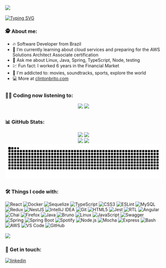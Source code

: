 <div>
<img src="https://user-images.githubusercontent.com/105871036/229656979-a98da0e7-f07a-4f4f-b06b-9c023b066859.gif"><br>
</div>

[![Typing SVG](https://readme-typing-svg.demolab.com?font=Fira+Code&size=12&pause=1000&width=435&lines=Hello+there!+👋)](https://git.io/typing-svg)
<br>

### 🕵️ About me:

* 🔥 Software Developer from Brazil
* 🔭 I’m currently learning about cloud services and preparing for the AWS Solutions Architect Associate certification
* 💬 Ask me about Linux, Java, Spring, TypeScript, Node, testing
* 💹 Fun fact: I worked 6 years in the Financial Market
* 💯 I'm addicted to: movies, soundtracks, sports, explore the world
* 💻 More at [clintonbrito.com](https://clintonbrito.com)

##

### 👨‍💻 Coding now listening to:
<div style="display: inline_block" align="center">
    <img height="230em" src="https://spotify-github-profile.kittinanx.com/api/view?uid=clintongeeks&cover_image=true&theme=default&show_offline=false&background_color=212121&interchange=false">
    <img height="230em" src="https://spotify-recently-played-readme.vercel.app/api?user=clintongeeks&unique={true|1|on|yes}">
</div>

##

### 📊 GitHub Stats:

<div style="display: inline_block" align="center">
    <img height="180em" src="https://github-readme-stats.vercel.app/api?username=clintonbrito&show_icons=true&theme=dracula">
    <img height="180em" src="https://github-readme-stats.vercel.app/api/top-langs/?username=clintonbrito&layout=compact&theme=dracula">
</div>

<div style="display: inline_block" align="center">
    <img height="135em" src="https://streak-stats.demolab.com?user=clintonbrito&theme=dracula">
    <img height="135em" src="http://github-profile-summary-cards.vercel.app/api/cards/profile-details?username=clintonbrito&theme=dracula">
</div>

<div align="center">
    <img src="https://github.com/clintonbrito/clintonbrito/blob/output/github-contribution-grid-snake-dark.svg">
</div>

##

### 🛠️ Things I code with:
<div style="display: inline_block">
    <img alt="React" src="https://img.shields.io/badge/-React-45b8d8?style=flat-square&logo=react&logoColor=white" />
    <img alt="Docker" src="https://img.shields.io/badge/-Docker-46a2f1?style=flat-square&logo=docker&logoColor=white" />
    <img alt="Sequelize" src="https://img.shields.io/badge/-Sequelize-2379BD?style=flat-square&logo=sequelize&logoColor=white" />
    <img alt="TypeScript" src="https://img.shields.io/badge/-TypeScript-007ACC?style=flat-square&logo=typescript&logoColor=white" />
    <img alt="CSS3" src="https://img.shields.io/badge/-CSS3-2162AF?style=flat-square&logo=css3&logoColor=white" />
    <img alt="ESLint" src="https://img.shields.io/badge/-ESLint-3A33D1?style=flat-square&logo=eslint&logoColor=white" />
    <img alt="MySQL" src="https://img.shields.io/badge/-MySQL-00758f?style=flat-square&logo=mysql&logoColor=white" />
    <img alt="Redux" src="https://img.shields.io/badge/-Redux-764ABC?style=flat-square&logo=redux&logoColor=white" />
    <img alt="NestJS" src="https://img.shields.io/badge/-NestJS-E0234E?style=flat-square&logo=nestjs&logoColor=white" />
    <img alt="IntelliJ IDEA" src="https://img.shields.io/badge/-IntelliJ%20IDEA-FE315D?style=flat-square&logo=intellijidea&logoColor=black" />
    <img alt="Git" src="https://img.shields.io/badge/-Git-F05032?style=flat-square&logo=git&logoColor=white" />
    <img alt="HTML5" src="https://img.shields.io/badge/-HTML5-E34E26?style=flat-square&logo=html5&logoColor=white" />
    <img alt="Jest" src="https://img.shields.io/badge/-Jest-C63D14?style=flat-square&logo=jest&logoColor=white" />
    <img alt="RTL" src="https://img.shields.io/badge/-Testing%20Library-E33332?style=flat-square&logo=testinglibrary&logoColor=white" />
    <img alt="Angular" src="https://img.shields.io/badge/-Angular-DD0031?style=flat-square&logo=angular&logoColor=white" />
    <img alt="Chai" src="https://img.shields.io/badge/-Chai-A1070C?style=flat-square&logo=chai&logoColor=white" />
    <img alt="Firefox" src="https://img.shields.io/badge/-Firefox-E66000?style=flat-square&logo=firefox&logoColor=white" />
    <img alt="Java" src="https://img.shields.io/badge/-%E2%98%95%20Java-ED8B00?style=flat-square&logo=" />
    <img alt="Bruno" src="https://img.shields.io/badge/-🐶 Bruno-f4aa41?style=flat-square&logo=&logoColor=white" />
    <img alt="Linux" src="https://img.shields.io/badge/-Linux-F4D82B?style=flat-square&logo=linux&logoColor=000000" />
    <img alt="JavaScript" src="https://img.shields.io/badge/-JavaScript-f7df1e?style=flat-square&logo=javascript&logoColor=323330" />
    <img alt="Swagger" src="https://img.shields.io/badge/-Swagger-85EA2D.svg?style=flat-square&logo=swagger&logoColor=black" />
    <img alt="Spring" src="https://img.shields.io/badge/-Spring-6DB33F?style=flat-square&logo=spring&logoColor=white" />
    <img alt="Spring Boot" src="https://img.shields.io/badge/-Spring Boot-6DB33F?style=flat-square&logo=spring-boot&logoColor=white" />
    <img alt="Spotify" src="https://img.shields.io/badge/-Spotify-1DB954?style=flat-square&logo=spotify&logoColor=white" />
    <img alt="Node.js" src="https://img.shields.io/badge/-Node.js-43853d?style=flat-square&logo=Node.js&logoColor=white" />
    <img alt="Mocha" src="https://img.shields.io/badge/-Mocha-8D6748?style=flat-square&logo=mocha&logoColor=white" />
    <img alt="Express" src="https://img.shields.io/badge/-Express-303030?style=flat-square&logo=express" />
    <img alt="Bash" src="https://img.shields.io/badge/-Bash-293137?style=flat-square&logo=gnu-bash&logoColor=white" />
    <img alt="AWS" src="https://img.shields.io/badge/-AWS-232F3E?style=flat-square&logo=amazon&logoColor=FF9900" />
    <img alt="VS Code" src="https://img.shields.io/badge/-VS%20Code-1c1d26?style=flat-square&logo=visual-studio-code&logoColor=0078d7" />
    <img alt="GitHub" src="https://img.shields.io/badge/-GitHub-221F1B?style=flat-square&logo=github&logoColor=white" />
</div>

<br>
<div>
    <img src="https://user-images.githubusercontent.com/105871036/229659538-87ab2ec3-c584-4781-8d97-97bfd143f654.gif">
</div>

### 🤝 Get in touch:
<a href="https://linkedin.com/in/clintonbrito" target="_blank">
  <img alt="linkedin" src="https://img.shields.io/badge/-clintonbrito-0077B5?style=flat-square&logo=linkedin"/>
</a>
